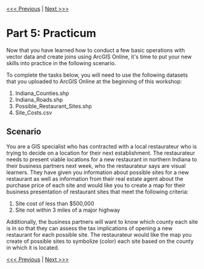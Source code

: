 [<<< Previous](Part4.md) | [Next >>>](Part6.md)

# Part 5: Practicum

Now that you have learned how to conduct a few basic operations with vector data and create joins using ArcGIS Online, it's time to put your new skills into practice in the following scenario.

To complete the tasks below, you will need to use the following datasets that you uploaded to ArcGIS Online at the beginning of this workshop:
1. Indiana_Counties.shp
2. Indiana_Roads.shp
3. Possible_Restaurant_Sites.shp
4. Site_Costs.csv

## Scenario

You are a GIS specialist who has contracted with a local restaurateur who is trying to decide on a location for their next establishment. The restaurateur needs to present viable locations for a new restaurant in northern Indiana to their business partners next week, who the restaurateur says are visual learners. They have given you information about possible sites for a new restaurant as well as information from their real estate agent about the purchase price of each site and would like you to create a map for their business presentation of restaurant sites that meet the following criteria:

1. Site cost of less than $500,000
2. Site not within 3 miles of a major highway

Additionally, the business partners will want to know which county each site is in so that they can assess the tax implications of opening a new restaurant for each possible site. The restaurateur would like the map you create of possible sites to symbolize (color) each site based on the county in which it is located.

[<<< Previous](Part4.md) | [Next >>>](Part6.md)
